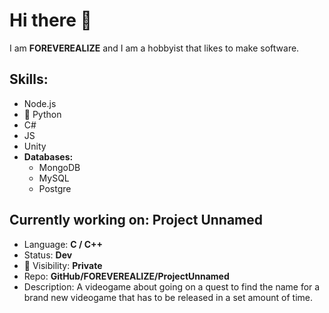 # Hi there 👋

I am **FOREVEREALIZE** and I am a hobbyist that likes to make software.

## **Skills:**

* Node.js
* 🐍 Python
* C#
* JS
* Unity
* **Databases:**
  * MongoDB
  * MySQL
  * Postgre



## Currently working on: **Project Unnamed**

* Language: **C / C++**
* Status: **Dev**
* 👀 Visibility: **Private**
* Repo: **GitHub/FOREVEREALIZE/ProjectUnnamed**
* Description:
  A videogame about going on a quest to find the name for a brand new videogame that has to be released in a set amount of time.

